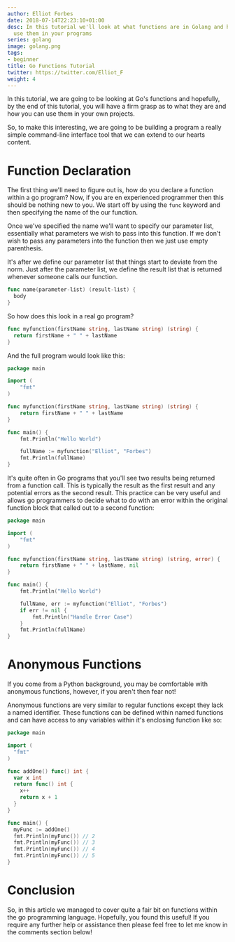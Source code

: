 ```yaml
---
author: Elliot Forbes
date: 2018-07-14T22:23:10+01:00
desc: In this tutorial we'll look at what functions are in Golang and how you can
  use them in your programs
series: golang
image: golang.png
tags:
- beginner
title: Go Functions Tutorial
twitter: https://twitter.com/Elliot_F
weight: 4
---
```


In this tutorial, we are going to be looking at Go's functions and hopefully, by the end of this tutorial, you will have a firm grasp as to what they are and how you can use them in your own projects.

So, to make this interesting, we are going to be building a program a really simple command-line interface tool that we can extend to our hearts content. 

# Function Declaration

The first thing we'll need to figure out is, how do you declare a function within a go program? Now, if you are en experienced programmer then this should be nothing new to you. We start off by using the `func` keyword and then specifying the name of the our function. 

Once we've specified the name we'll want to specify our parameter list, essentially what parameters we wish to pass into this function. If we don't wish to pass any parameters into the function then we just use empty parenthesis. 

It's after we define our parameter list that things start to deviate from the norm. Just after the parameter list, we define the result list that is returned whenever someone calls our function.

```go
func name(parameter-list) (result-list) {
  body
}
```

So how does this look in a real go program? 

```go
func myfunction(firstName string, lastName string) (string) {
  return firstName + " " + lastName
}
```

And the full program would look like this:

```go
package main

import (
	"fmt"
)

func myfunction(firstName string, lastName string) (string) {
	return firstName + " " + lastName
}

func main() {
	fmt.Println("Hello World")

	fullName := myfunction("Elliot", "Forbes")
	fmt.Println(fullName)
}
```

It's quite often in Go programs that you'll see two results being returned from a function call. This is typically the result as the first result and any potential errors as the second result. This practice can be very useful and allows go programmers to decide what to do with an error within the original function block that called out to a second function:

```go
package main

import (
	"fmt"
)

func myfunction(firstName string, lastName string) (string, error) {
	return firstName + " " + lastName, nil
}

func main() {
	fmt.Println("Hello World")

	fullName, err := myfunction("Elliot", "Forbes")
	if err != nil {
		fmt.Println("Handle Error Case")
	}
	fmt.Println(fullName)
}
```

# Anonymous Functions

If you come from a Python background, you may be comfortable with anonymous functions, however, if you aren't then fear not! 

Anonymous functions are very similar to regular functions except they lack a named identifier. These functions can be defined within named functions and can have access to any variables within it's enclosing function like so:

```go
package main 

import (
  "fmt"
)

func addOne() func() int {
  var x int
  return func() int {
    x++
    return x + 1
  }
}

func main() {
  myFunc := addOne()
  fmt.Println(myFunc()) // 2
  fmt.Println(myFunc()) // 3
  fmt.Println(myFunc()) // 4
  fmt.Println(myFunc()) // 5
}
```

# Conclusion

So, in this article we managed to cover quite a fair bit on functions within the go programming language. Hopefully, you found this useful! If you require any further help or assistance then please feel free to let me know in the comments section below!